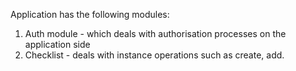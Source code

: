 Application has the following modules:

1. Auth module - which deals with authorisation processes on the application side
2. Checklist - deals with instance operations such as create, add.